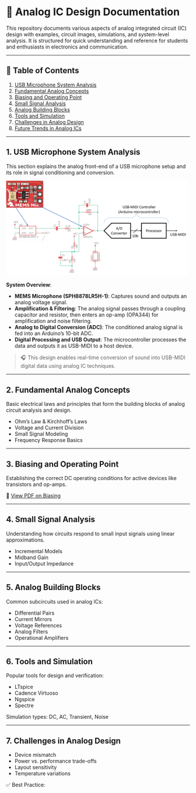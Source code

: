 # 🎤 Analog IC Design Documentation

This repository documents various aspects of analog integrated circuit (IC) design with examples, circuit images, simulations, and system-level analysis. It is structured for quick understanding and reference for students and enthusiasts in electronics and communication.

---

## 📑 Table of Contents

1. [USB Microphone System Analysis](#1-usb-microphone-system-analysis)
2. [Fundamental Analog Concepts](#2-fundamental-analog-concepts)  
3. [Biasing and Operating Point](#3-biasing-and-operating-point)  
4. [Small Signal Analysis](#4-small-signal-analysis)  
5. [Analog Building Blocks](#5-analog-building-blocks)  
6. [Tools and Simulation](#6-tools-and-simulation)  
7. [Challenges in Analog Design](#7-challenges-in-analog-design)  
8. [Future Trends in Analog ICs](#8-future-trends-in-analog-ics)  

---

## 1. USB Microphone System Analysis

This section explains the analog front-end of a USB microphone setup and its role in signal conditioning and conversion.

<img src="cktimg/Fig-d1-1-USBmic.png" width="500"/>

**System Overview**:

- **MEMS Microphone (SPH8878LR5H-1)**: Captures sound and outputs an analog voltage signal.
- **Amplification & Filtering**: The analog signal passes through a coupling capacitor and resistor, then enters an op-amp (OPA344) for amplification and noise filtering.
- **Analog to Digital Conversion (ADC)**: The conditioned analog signal is fed into an Arduino’s 10-bit ADC.
- **Digital Processing and USB Output**: The microcontroller processes the data and outputs it as USB-MIDI to a host device.

> 🎧 This design enables real-time conversion of sound into USB-MIDI digital data using analog IC techniques.

---

## 2. Fundamental Analog Concepts

Basic electrical laws and principles that form the building blocks of analog circuit analysis and design.

- Ohm’s Law & Kirchhoff’s Laws  
- Voltage and Current Division  
- Small Signal Modeling  
- Frequency Response Basics

---

## 3. Biasing and Operating Point

Establishing the correct DC operating conditions for active devices like transistors and op-amps.

📄 [View PDF on Biasing](./pdfs/biasing_tutorial.pdf)

---

## 4. Small Signal Analysis

Understanding how circuits respond to small input signals using linear approximations.

- Incremental Models  
- Midband Gain  
- Input/Output Impedance

---

## 5. Analog Building Blocks

Common subcircuits used in analog ICs:

- Differential Pairs  
- Current Mirrors  
- Voltage References  
- Analog Filters  
- Operational Amplifiers

---

## 6. Tools and Simulation

Popular tools for design and verification:

- LTspice  
- Cadence Virtuoso  
- Ngspice  
- Spectre

Simulation types: DC, AC, Transient, Noise

---

## 7. Challenges in Analog Design

- Device mismatch  
- Power vs. performance trade-offs  
- Layout sensitivity  
- Temperature variations

✅ Best Practice:
